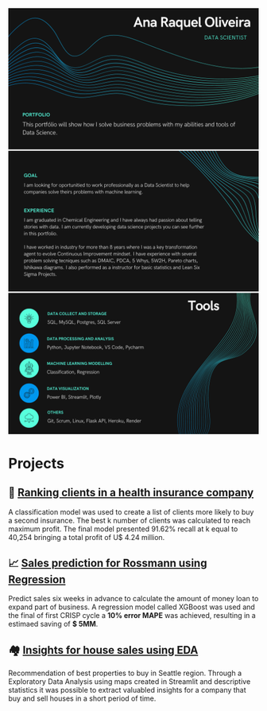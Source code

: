 <img src="1.png">
<img src="2.png">
<img src="3.png">

# Projects
## 📒 [Ranking clients in a health insurance company](https://github.com/anaraquelou/health-insurance-project)

A classification model was used to create a list of clients more likely to buy a second insurance. The best k number of clients was calculated to reach maximum profit. The final model presented 91.62% recall at k equal to 40,254 bringing a total profit of U$ 4.24 million.

## 📈  [Sales prediction for Rossmann using Regression](https://github.com/anaraquelou/ds-em-producao)

Predict sales six weeks in advance to calculate the amount of money loan to expand part of business. A regression model called XGBoost was used and the final of first CRISP cycle a **10% error MAPE** was achieved, resulting in a estimaed saving of **$ 5MM**.

## 🏘 [Insights for house sales using EDA](https://github.com/anaraquelou/house-rocket-project)

Recommendation of best properties to buy in Seattle region. Through a Exploratory Data Analysis using maps created in Streamlit and descriptive statistics it was possible to extract valuabled insights for a company that buy and sell houses in a short period of time.
